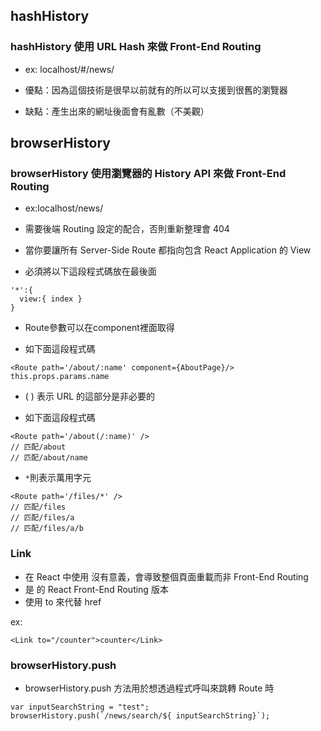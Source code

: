 ## hashHistory

### hashHistory 使用 URL Hash 來做 Front-End Routing

- ex: localhost/#/news/

- 優點：因為這個技術是很早以前就有的所以可以支援到很舊的瀏覽器

- 缺點：產生出來的網址後面會有亂數（不美觀）

## browserHistory

### browserHistory 使用瀏覽器的 History API 來做 Front-End Routing

- ex:localhost/news/

- 需要後端 Routing 設定的配合，否則重新整理會 404

- 當你要讓所有 Server-Side Route 都指向包含 React Application 的 View

- 必須將以下這段程式碼放在最後面
```
'*':{
  view:{ index }
}
```

- Route參數可以在component裡面取得

- 如下面這段程式碼
```
<Route path='/about/:name' component={AboutPage}/>
this.props.params.name
```

- ( ) 表示 URL 的這部分是非必要的

- 如下面這段程式碼
```
<Route path='/about(/:name)' />
// 匹配/about
// 匹配/about/name
```

- `*`則表示萬用字元

```
<Route path='/files/*' />
// 匹配/files
// 匹配/files/a
// 匹配/files/a/b
```

### Link

- 在 React 中使用 <a> 沒有意義，會導致整個頁面重載而非 Front-End Routing
- <Link> 是 <a> 的 React Front-End Routing 版本
-  使用 to 來代替 href

ex:
```
<Link to="/counter">counter</Link>
```

### browserHistory.push

- browserHistory.push 方法用於想透過程式呼叫來跳轉 Route 時

```
var inputSearchString = "test";
browserHistory.push(`/news/search/${ inputSearchString}`);
```
